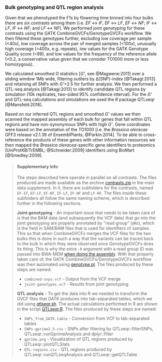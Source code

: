 ### Bulk genotyping and QTL region analysis

Given that we phenotyped the F1s by flowering time binned into four bulks there are six contrasts among them
(i.e. _EF_ ↔ _IF_, _EF_ ↔ _LF_, _EF_ ↔ _NF_; _IF_ ↔ _LF_, _IF_ ↔ _NF_; and _LF_ ↔ _NF_). We performed joint genotyping
for these contrasts using the GATK CombineGVCFs/GenotypeGVCFs workflow. We then filtered these genotypes further, 
excluding low coverage per sample (<40x), low coverage across the pair of merged samples (<100x), unusually high 
coverage (>400x, e.g. repeats), low values for the GATK Genotype Quality score (<99), and low values for the frequency 
of the reference allele (<0.2, a conservative value given that we consider TO1000 more or less homozygous). 

We calculated smoothed _G_ statistics [_G'_, see @Magwene:2011] over a sliding window 1Mb wide, filtering outliers by 
Δ(SNP)-index [@Takagi:2013] and retaining all SNPs with _G'_>2.5 for further analysis. We then performed a QTL-seq 
analysis [@Takagi:2013] to identify candidate QTL regions by simulation (10k replicates, two-sided 95% confidence 
interval). For the _G'_ and QTL-seq calculations and simulations we used the _R_ package QTLseqr [@Mansfeld:2018]. 

Based on our inferred QTL regions and smoothed _G'_ values we then scanned the mapped assembly of each bulk for genes 
that fall within QTL regions and have non-synonymous SNPs with high _G'_. Gene coordinates were based on the annotation 
of the TO1000 [i.e. the _Brassica oleracae_ GFF3 release v2.1.39 of EnsemblPlants; @Parkin:2014]. To be able to 
cross-reference the products of these genes with other information resources we then mapped the 
_Brassica oleracea_-specific gene identifiers to proteomics [UniProtKB/TrEMBL; @Schneider:2009] identifiers using
BioMart [@Smedley:2009].

> #### Supplementary info
> The steps described here operate in parallel on all contrasts. The files produced are made available as the archive
> [contrasts.zip](contrasts.zip) in the main data supplement. In it, there are subfolders for the contrasts, named
> `EF-IF`, `EF-LF`, `EF-NF`, `IF-LF`, `IF-NF` and `LF-NF`. The files inside these subfolders all follow the same
> naming scheme, which is described further in the following sections. 
>
> **Joint genotyping** - An important issue that needs to be taken care of is that the BAM data (and subsequently 
> the VCF data) that go into the joint genotyping are properly annotated by "read group" (`@RG`), which is the field 
> in SAM/BAM files that is used for identifiers of samples. This so that when CombineGVCFs merges the VCF files for 
> the two bulks this is done in such a way that the variants can be traced back to the bulk in which they were observed 
> once GenotypeGVCFs does its thing. This is why the extra `-R` argument with a read group ID was passed into BWA-MEM 
> [when doing the assembly](../script/bwa.sh). With that properly taken care of, the GATK CombineGVCFs/GenotypeGVCFs
> workflow was then automated using [genotype.pl](../script/genotype.pl). The files produced by these steps are named:
> - `combined-snps.vcf` - Output from the VCF merge
> - `joint-genotypes.vcf` - Results from joint genotyping 
>
> **QTL analysis** - To get the data into R we needed to transform the GVCF files that GATK produces into tab-separated
> tables, which we did using [qtlseqr.sh](../script/qtlseqr.sh). The actual calculations performed in R are shown in
> the script [QTLseqr.R](../script/QTLseqr.R). The files produced by these steps are named:
> - `SNPs_from_GATK.table` - Conversion from VCF to tab-separated tables
> - `SNPs-gprime2.5.csv` - SNPs after filtering by QTLseqr::filterSNPs, QTLseqr::runGprimeAnalysis and dplyr::filter
> - `gprime.png` - Visualization of QTL regions produced by QTLseqr::plotQTLStats
> - `QTL-regions.csv` - QTL regions produced by QTLseqr::runQTLseqAnalysis and QTLseqr::getQTLTable
